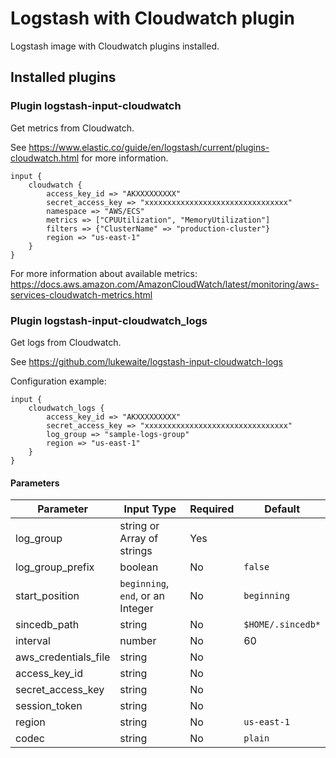 # Logstash with Cloudwatch plugin

Logstash image with Cloudwatch plugins installed.

## Installed plugins

### Plugin logstash-input-cloudwatch

Get metrics from Cloudwatch.

See https://www.elastic.co/guide/en/logstash/current/plugins-cloudwatch.html for more information.

```text
input {
    cloudwatch {
        access_key_id => "AKXXXXXXXXX"
        secret_access_key => "xxxxxxxxxxxxxxxxxxxxxxxxxxxxxxxx"
        namespace => "AWS/ECS"
        metrics => ["CPUUtilization", "MemoryUtilization"]
        filters => {"ClusterName" => "production-cluster"}
        region => "us-east-1"
    }
}
```

For more information about available metrics: https://docs.aws.amazon.com/AmazonCloudWatch/latest/monitoring/aws-services-cloudwatch-metrics.html

### Plugin logstash-input-cloudwatch_logs

Get logs from Cloudwatch.

See https://github.com/lukewaite/logstash-input-cloudwatch-logs

Configuration example:

```text
input {
    cloudwatch_logs {
        access_key_id => "AKXXXXXXXXX"
        secret_access_key => "xxxxxxxxxxxxxxxxxxxxxxxxxxxxxxxx"
        log_group => "sample-logs-group"
        region => "us-east-1"
    }
}
```

#### Parameters
| Parameter | Input Type | Required | Default |
|-----------|------------|----------|---------|
| log_group | string or Array of strings | Yes | |
| log_group_prefix | boolean | No | `false` |
| start_position | `beginning`, `end`, or an Integer | No | `beginning` |
| sincedb_path | string | No | `$HOME/.sincedb*` |
| interval | number | No | 60 |
| aws_credentials_file | string | No | |
| access_key_id | string | No | |
| secret_access_key | string | No | |
| session_token | string | No | |
| region | string | No | `us-east-1` |
| codec | string | No | `plain` |